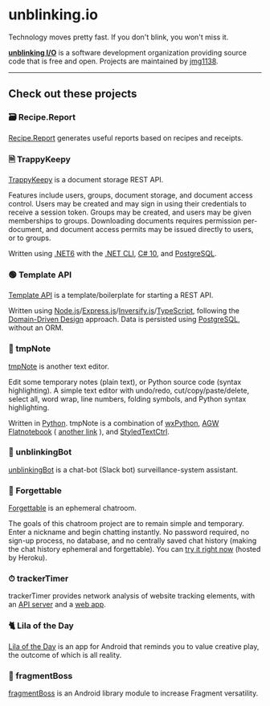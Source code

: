 # unblinking.io  

Technology moves pretty fast. If you don't blink, you won't miss it.  

__[unblinking I/O](https://github.com/unblinking)__ is a software development organization providing source code that is free and open. Projects are maintained by [jmg1138](https://github.com/jmg1138).  

___  

## Check out these projects  

### 🗃 Recipe.Report  

[Recipe.Report](https://www.recipe.report/) generates useful reports based on recipes and receipts.  

### 🗎 TrappyKeepy  

[TrappyKeepy](https://github.com/unblinking/trappykeepy) is a document storage REST API.  

Features include users, groups, document storage, and document access control. Users may be created and may sign in using their credentials to receive a session token. Groups may be created, and users may be given memberships to groups. Downloading documents requires permission per-document, and document access permits may be issued directly to users, or to groups.  

Written using [.NET6](https://dotnet.microsoft.com/download/dotnet/6.0) with the [.NET CLI](https://docs.microsoft.com/en-us/dotnet/core/tools/), [C# 10](https://devblogs.microsoft.com/dotnet/welcome-to-csharp-10/), and [PostgreSQL](https://www.postgresql.org/).  

### 🟢 Template API  

[Template API](https://github.com/unblinking/template-api-node-ex-di-ts-pg) is a template/boilerplate for starting a REST API.  

Written using [Node.js](https://nodejs.org/)/[Express.js](https://expressjs.com/)/[Inversify.js](https://inversify.io/)/[TypeScript](https://www.typescriptlang.org/), following the [Domain-Driven Design](https://khalilstemmler.com/articles/domain-driven-design-intro/) approach. Data is persisted using [PostgreSQL](https://www.postgresql.org/), without an ORM.  

### 📓 tmpNote  

[tmpNote](https://tmpnote.com/) is another text editor.  

Edit some temporary notes (plain text), or Python source code (syntax highlighting). A simple text editor with undo/redo, cut/copy/paste/delete, select all, word wrap, line numbers, folding symbols, and Python syntax highlighting.  

Written in [Python](https://www.python.org/). tmpNote is a combination of [wxPython](http://www.wxpython.org/), [AGW Flatnotebook](http://svn.wxwidgets.org/svn/wx/wxPython/3rdParty/AGW/agw/flatnotebook.py) ( [another link](https://docs.wxpython.org/wx.lib.agw.flatnotebook.html#module-wx.lib.agw.flatnotebook) ), and [StyledTextCtrl](https://docs.wxpython.org/wx.stc.StyledTextCtrl.html#wx.stc.StyledTextCtrl).  

### 🤖 unblinkingBot  

[unblinkingBot](https://www.unblinkingbot.com/) is a chat-bot (Slack bot) surveillance-system assistant.  

### 💬 Forgettable  

[Forgettable](https://github.com/unblinking/forgettable) is an ephemeral chatroom.  

The goals of this chatroom project are to remain simple and temporary. Enter a nickname and begin chatting instantly. No password required, no sign-up process, no database, and no centrally saved chat history (making the chat history ephemeral and forgettable). You can [try it right now](https://forgettable-chat.herokuapp.com/) (hosted by Heroku).  

### ⏱ trackerTimer  

trackerTimer provides network analysis of website tracking elements, with an [API server](https://github.com/unblinking/trackertimer_api) and a [web app](https://github.com/unblinking/trackertimer_webapp).  

### 🐈 Lila of the Day  

[Lila of the Day](https://github.com/unblinking/lilaoftheday_android) is an app for Android that reminds you to value creative play, the outcome of which is all reality.  

### 📱 fragmentBoss  

[fragmentBoss](https://github.com/unblinking/fragmentBoss) is an Android library module to increase Fragment versatility.  
